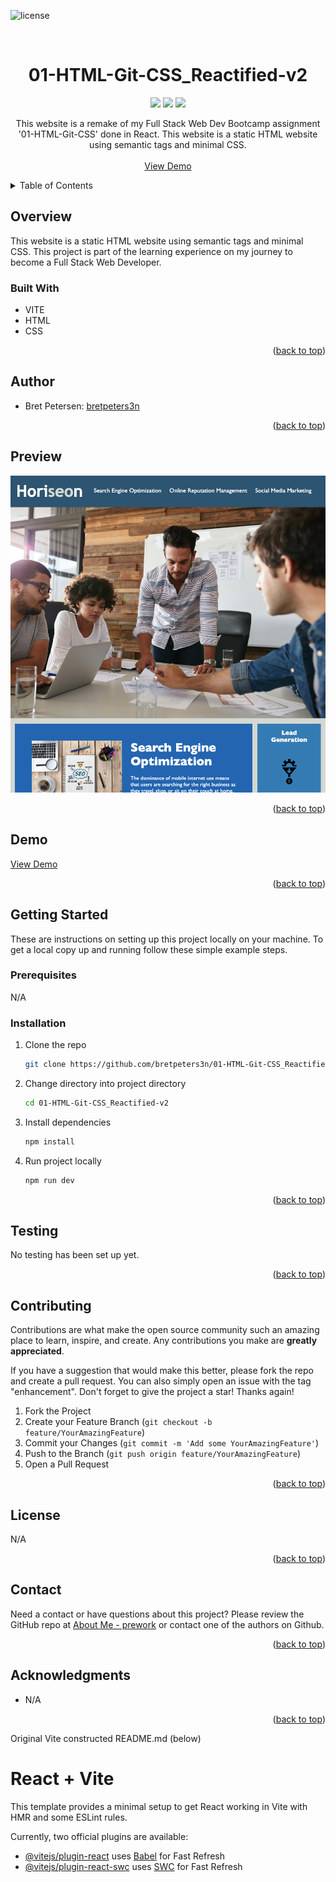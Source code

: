<div id="top"></div>
<!-- PROJECT SHIELDS -->
<!--
*** https://www.markdownguide.org/basic-syntax/#reference-style-links
-->
<!--
[![Contributors][contributors-shield]][contributors-url]
[![Forks][forks-shield]][forks-url]
[![Stargazers][stars-shield]][stars-url]
[![Issues][issues-shield]][issues-url]
[![MIT License][license-shield]][license-url]
[![LinkedIn][linkedin-shield]][linkedin-url]
-->

![license](https://img.shields.io/badge/license-MIT-red)

<!-- PROJECT LOGO -->
<br />
<div align="center">
  <!--
  <a href="https://github.com/github_username/repo_name">
    <img src="images/logo.png" alt="Logo" width="80" height="80">
  </a>
  -->

# 01-HTML-Git-CSS_Reactified-v2
  <p align="center">
    <img src="https://img.shields.io/badge/VITE-purple"/>
    <img src="https://img.shields.io/badge/HTML-orange"/>
    <img src="https://img.shields.io/badge/CSS-yellow"/>
  <p align="center">
    This website is a remake of my Full Stack Web Dev Bootcamp assignment '01-HTML-Git-CSS' done in React. This website is a static HTML website using semantic tags and minimal CSS.
    <br />
    <br />
    <a href="https://bretpeters3n.github.io/01-HTML-Git-CSS_Reactified-v2/">View Demo</a>
  </p>
</div>


<!--
Here's a blank template to get started: To avoid retyping too much info. Do a search and replace with your text editor for the following: `github_username`, `repo_name`, `twitter_handle`, `linkedin_username`, `email`, `email_client`, `project_title`, `project_description`
-->


<!-- TABLE OF CONTENTS -->
<details>
  <summary>Table of Contents</summary>
  <ul>
    <li>
      <a href="#overview">Overview</a>
      <ul>
        <li><a href="#built-with">Built With</a></li>
      </ul>
    </li>
    <li>
      <a href="#getting-started">Getting Started</a>
      <ul>
        <li><a href="#prerequisites">Prerequisites</a></li>
        <li><a href="#installation">Installation</a></li>
      </ul>
    </li>
    <li><a href="#author">Author</a></li>
    <li><a href="#preview">Preview</a></li>
    <li><a href="#demo">Demo</a></li>
    <li><a href="#testing">Testing</a></li>
    <li><a href="#contributing">Contributing</a></li>
    <li><a href="#license">License</a></li>
    <li><a href="#contact">Contact</a></li>
    <li><a href="#acknowledgments">Acknowledgments</a></li>
  </ul>
</details>


<!-- OVERVIEW -->
## Overview
This website is a static HTML website using semantic tags and minimal CSS. This project is part of the learning experience on my journey to become a Full Stack Web Developer. 


<!-- BUILT WITH -->
### Built With
* VITE
* HTML
* CSS

<p align="right">(<a href="#top">back to top</a>)</p>


<!-- AUTHORS -->
## Author
- Bret Petersen: [bretpeters3n](https://github.com/bretpeters3n)


<p align="right">(<a href="#top">back to top</a>)</p>


<!-- PREVIEW -->
## Preview
![image](./src/assets/screenshot.png)

<p align="right">(<a href="#top">back to top</a>)</p>


<!-- DEMO -->
## Demo
[View Demo](https://bretpeters3n.github.io/01-HTML-Git-CSS_Reactified-v2/)

<p align="right">(<a href="#top">back to top</a>)</p>


<!-- GETTING STARTED -->
## Getting Started
These are instructions on setting up this project locally on your machine. To get a local copy up and running follow these simple example steps.


### Prerequisites
N/A


### Installation
1. Clone the repo
   ```sh
   git clone https://github.com/bretpeters3n/01-HTML-Git-CSS_Reactified-v2.git
   ```
2. Change directory into project directory
   ```sh
   cd 01-HTML-Git-CSS_Reactified-v2
   ```
3. Install dependencies
   ```sh
   npm install
   ```
4. Run project locally
   ```sh
   npm run dev
   ```

<p align="right">(<a href="#top">back to top</a>)</p>


## Testing
No testing has been set up yet.

<p align="right">(<a href="#top">back to top</a>)</p>


<!-- CONTRIBUTING -->
## Contributing

Contributions are what make the open source community such an amazing place to learn, inspire, and create. Any contributions you make are **greatly appreciated**.

If you have a suggestion that would make this better, please fork the repo and create a pull request. You can also simply open an issue with the tag "enhancement".
Don't forget to give the project a star! Thanks again!

1. Fork the Project
2. Create your Feature Branch (`git checkout -b feature/YourAmazingFeature`)
3. Commit your Changes (`git commit -m 'Add some YourAmazingFeature'`)
4. Push to the Branch (`git push origin feature/YourAmazingFeature`)
5. Open a Pull Request

<p align="right">(<a href="#top">back to top</a>)</p>


<!-- LICENSE -->
## License
N/A

<p align="right">(<a href="#top">back to top</a>)</p>


<!-- QUESTIONS -->
## Contact
Need a contact or have questions about this project? Please review the GitHub repo at [About Me - prework](https://github.com/bretpeters3n/prework-about-me) or contact one of the authors on Github.

<p align="right">(<a href="#top">back to top</a>)</p>


<!-- ACKNOWLEDGMENTS -->
## Acknowledgments

* N/A


<p align="right">(<a href="#top">back to top</a>)</p>

Original Vite constructed README.md (below)
# React + Vite

This template provides a minimal setup to get React working in Vite with HMR and some ESLint rules.

Currently, two official plugins are available:

- [@vitejs/plugin-react](https://github.com/vitejs/vite-plugin-react/blob/main/packages/plugin-react/README.md) uses [Babel](https://babeljs.io/) for Fast Refresh
- [@vitejs/plugin-react-swc](https://github.com/vitejs/vite-plugin-react-swc) uses [SWC](https://swc.rs/) for Fast Refresh